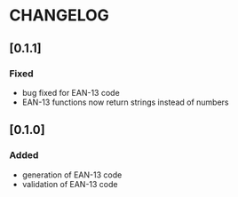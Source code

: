 
# CHANGELOG

## [0.1.1]

### Fixed

- bug fixed for EAN-13 code
- EAN-13 functions now return strings instead of numbers

## [0.1.0]

### Added

- generation of EAN-13 code
- validation of EAN-13 code
